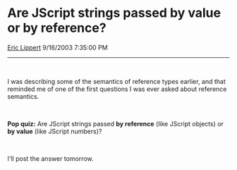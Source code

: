 # Are JScript strings passed by value or by reference?

[Eric Lippert](https://social.msdn.microsoft.com/profile/Eric%20Lippert) 9/16/2003 7:35:00 PM

-----

 

 

I was describing some of the semantics of reference types earlier, and that reminded me of one of the first questions I was ever asked about reference semantics.

 

 

**Pop quiz:** Are JScript strings passed **by reference** (like JScript objects) or **by value** (like JScript numbers)?

 

 

I'll post the answer tomorrow.

